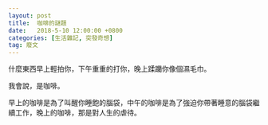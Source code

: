 ```yaml
---
layout: post
title:  咖啡的謎題
date:   2018-5-10 12:00:00 +0800
categories: [生活雜記, 突發奇想]
tag: 廢文
---
```



什麼東西早上輕拍你，下午重重的打你，晚上蹂躪你像個濕毛巾。

我會說，是咖啡。

早上的咖啡是為了叫醒你睡飽的腦袋，中午的咖啡是為了強迫你帶著睡意的腦袋繼續工作，晚上的咖啡，那是對人生的虐待。